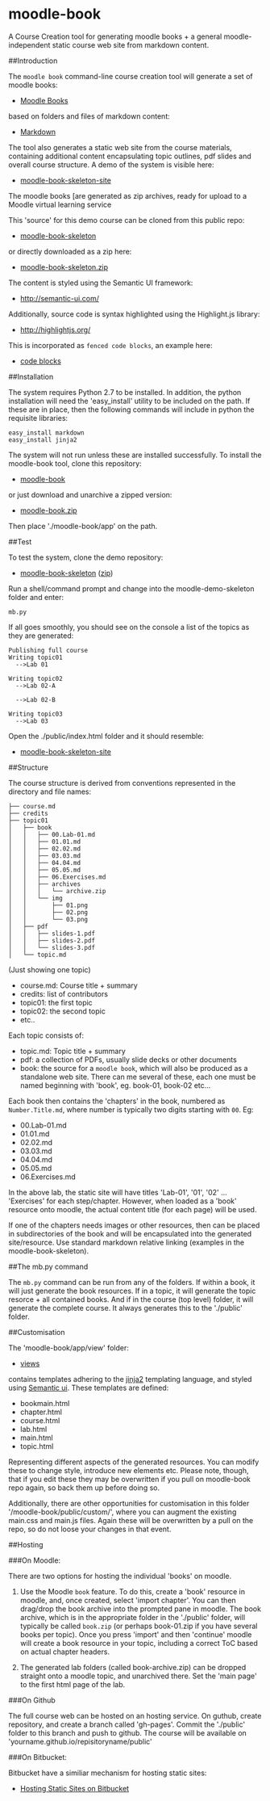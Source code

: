 moodle-book
============

A Course Creation tool for generating moodle books + a general moodle-independent static course web site from markdown content.

##Introduction

The `moodle book` command-line course creation tool will generate a set of moodle books:
- [Moodle Books](http://docs.moodle.org/26/en/Book)

based on folders and files of markdown content:
- [Markdown](https://github.com/adam-p/markdown-here/wiki/Markdown-Cheatsheet)

The tool also generates a static web site from the course materials, containing additional content encapsulating topic outlines, pdf slides and overall course structure. A demo of the system is visible here:

- [moodle-book-skeleton-site](http://edeleastar.github.io/moodle-book-skeleton/public)

The moodle books [are generated as zip archives, ready for upload to a Moodle virtual learning service

This 'source' for this demo course can be cloned from this public repo:
- [moodle-book-skeleton](https://github.com/edeleastar/moodle-book-skeleton)

or directly downloaded as a zip here:
- [moodle-book-skeleton.zip](https://github.com/edeleastar/moodle-book-skeleton/archive/master.zip)

The content is styled using the Semantic UI framework:
- <http://semantic-ui.com/>

Additionally, source code is syntax highlighted using the Highlight.js library:
- <http://highlightjs.org/>

This is incorporated as `fenced code blocks`, an example here:
- [code blocks](http://edeleastar.github.io/moodle-book-skeleton/public/topic01/book/index.html#/02)

##Installation

The system requires Python 2.7 to be installed. In addition, the python installation will need the 'easy_install' utility to be included on the path. If these are in place, then the following commands will include in python the requisite libraries:

~~~
easy_install markdown
easy_install jinja2
~~~

The system will not run unless these are installed successfully.  To install the moodle-book tool, clone this repository:

 - [moodle-book](https://github.com/edeleastar/moodle-book)

 or just download and unarchive a zipped version:

 - [moodle-book.zip](https://github.com/edeleastar/moodle-book/archive/master.zip)

Then place './moodle-book/app' on the path.

##Test

To test the system, clone the demo repository:

- [moodle-book-skeleton](https://github.com/edeleastar/moodle-book-skeleton) ([zip](https://github.com/edeleastar/moodle-book-skeleton/archive/master.zip))

Run a shell/command prompt and change into the moodle-demo-skeleton folder and enter:

~~~
mb.py
~~~

If all goes smoothly, you should see on the console a list of the topics as they are generated:

~~~
Publishing full course
Writing topic01
  -->Lab 01

Writing topic02
  -->Lab 02-A

  -->Lab 02-B

Writing topic03
  -->Lab 03
~~~

Open the ./public/index.html folder and it should resemble:

- [moodle-book-skeleton-site](http://edeleastar.github.io/moodle-book-skeleton/public)

##Structure

The course structure is derived from conventions represented in the directory and file names:

~~~
├── course.md
├── credits
├── topic01
│   ├── book
│   │   ├── 00.Lab-01.md
│   │   ├── 01.01.md
│   │   ├── 02.02.md
│   │   ├── 03.03.md
│   │   ├── 04.04.md
│   │   ├── 05.05.md
│   │   ├── 06.Exercises.md
│   │   ├── archives
│   │   │   └── archive.zip
│   │   └── img
│   │       ├── 01.png
│   │       ├── 02.png
│   │       └── 03.png
│   ├── pdf
│   │   ├── slides-1.pdf
│   │   ├── slides-2.pdf
│   │   └── slides-3.pdf
│   └── topic.md
~~~

(Just showing one topic)

- course.md: Course title + summary
- credits: list of contributors
- topic01: the first topic
- topic02: the second topic
- etc..

Each topic consists of:

- topic.md: Topic title + summary
- pdf: a collection of PDFs, usually slide decks or other documents
- book: the source for a `moodle book`, which will also be produced as a standalone web site. There can me several of these, each one must be named beginning with 'book', eg. book-01, book-02 etc...

Each book then contains the 'chapters' in the book, numbered as  `Number.Title.md`, where number is typically two digits starting with `00`. Eg:

- 00.Lab-01.md
- 01.01.md
- 02.02.md
- 03.03.md
- 04.04.md
- 05.05.md
- 06.Exercises.md

In the above lab, the static site will have titles 'Lab-01', '01', '02' ... 'Exercises' for each step/chapter. However, when loaded as a 'book' resource onto moodle, the actual content title (for each page) will be used. 

If one of the chapters needs images or other resources, then can be placed in subdirectories of the book and will be encapsulated into the generated site/resource. Use standard markdown relative linking (examples in the moodle-book-skeleton). 

##The mb.py command

The `mb.py` command can be run from any of the folders. If within a book, it will just generate the book resources. If in a topic, it will generate the topic resorce + all contained books. And if in the course (top level) folder, it will generate the complete course. It always generates this to the './public' folder.

##Customisation

The 'moodle-book/app/view' folder:

- [views](https://github.com/edeleastar/moodle-book/tree/master/app/views)

contains templates adhering to the [jinja2](http://jinja.pocoo.org/docs/templates/) templating language, and styled using [Semantic ui](http://semantic-ui.com/). These templates are defined:

- bookmain.html
- chapter.html
- course.html
- lab.html
- main.html
- topic.html

Representing different aspects of the generated resources. You can modify these to change style, introduce new elements etc. Please note, though, that if you edit these they may be overwritten if you pull on moodle-book repo again, so back them up before doing so.

Additionally, there are other opportunities for customisation in this folder '/moodle-book/public/custom/', where you can augment the existing main.css and main.js files. Again these will be overwritten by a pull on the repo, so do not loose your changes in that event.

##Hosting

###On Moodle:

There are two options for hosting the individual 'books' on moodle.

1. Use the Moodle `book` feature. To do this, create a 'book' resource in moodle, and, once created, select 'import chapter'. You can then drag/drop the book archive into the prompted pane in moodle. The book archive, which is in the appropriate folder in the './public' folder, will typically be called `book.zip` (or perhaps book-01.zip if you have several books per topic). Once you press 'import' and then 'continue' moodle will create a book resource in your topic, including a correct ToC based on actual chapter headers.

2. The generated lab folders (called book-archive.zip) can be dropped straight onto a moodle topic, and unarchived there. Set the 'main page' to the first html page of the lab. 

###On Github

The full course web can be hosted on an hosting service. On guthub, create repository, and create a branch called 'gh-pages'. Commit the './public' folder to this branch and push to github. The course will be available on 'yourname.github.io/repisitoryname/public'

###On Bitbucket:

Bitbucket have a similiar mechanism for hosting static sites:

- [Hosting Static Sites on Bitbucket](https://confluence.atlassian.com/display/BITBUCKET/Publishing+a+Website+on+Bitbucket)



